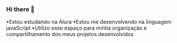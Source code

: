 ### Hi there 👋
•Estou estudando na Alura
•Estou me desenvolvendo na linguagem javaScript
•Utilizo esse espaço para minha organização e compartilhamento dos meus projetos desenvolvidos 

